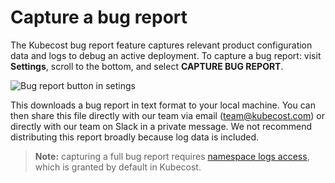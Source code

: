 Capture a bug report
====================

The Kubecost bug report feature captures relevant product configuration data and logs to debug an active deployment.
To capture a bug report: visit __Settings__, scroll to the bottom, and select __CAPTURE BUG REPORT__.

![Bug report button in setings](images/bug-report.png)


This downloads a bug report in text format to your local machine. You can then share this file directly with our team via email (team@kubecost.com) or directly with our team on Slack in a private message. We not recommend distributing this report broadly because log data is included.

> __Note:__ capturing a full bug report requires [namespace logs access](https://github.com/kubecost/cost-analyzer-helm-chart/blob/df5e4ab053e3a8bd22534bceff9a468b82d33f0f/cost-analyzer/values.yaml#L367), which is granted by default in Kubecost.
